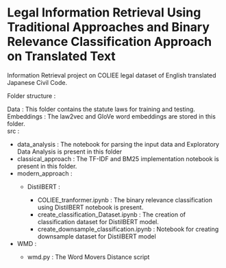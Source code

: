 # Legal Information Retrieval Using Traditional Approaches and Binary Relevance Classification Approach on Translated Text
Information Retrieval project on COLIEE legal dataset of English translated Japanese Civil Code. 

Folder structure : 

Data : This folder contains the statute laws for training and testing. </br>
Embeddings : The law2vec and GloVe word embeddings are stored in this folder. </br>
src : </br>
<ul>
    <li> data_analysis : The notebook for parsing the input data and Exploratory Data Analysis is present in this folder</li>
    <li> classical_approach : The TF-IDF and BM25 implementation notebook is present in this folder.</li> 
    <li> modern_approach : </li>
    <ul>
        <li> DistilBERT : </li>
            <ul>
            <li> COLIEE_tranformer.ipynb : The binary relevance classification using DistilBERT notebook is present. </li>
            <li> create_classification_Dataset.ipynb : The creation of classification dataset for DistilBERT model. </li>
            <li> create_downsample_classification.ipynb : Notebook for creating downsample dataset for DistilBERT model </li>
        </ul>
    </ul>
    <li> WMD : </li>
    <ul>
        <li> wmd.py : The Word Movers Distance script </li>
    </ul>
        
